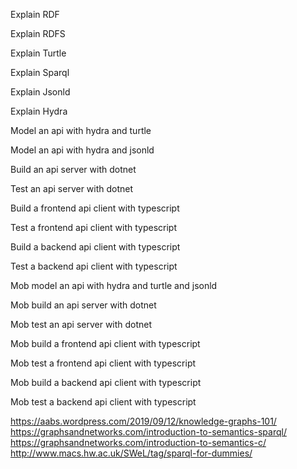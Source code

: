 Explain RDF

Explain RDFS

Explain Turtle

Explain Sparql

Explain Jsonld

Explain Hydra

Model an api with hydra and turtle

Model an api with hydra and jsonld

Build an api server with dotnet

Test an api server with dotnet

Build a frontend api client with typescript

Test a frontend api client with typescript

Build a backend api client with typescript

Test a backend api client with typescript

Mob model an api with hydra and turtle and jsonld

Mob build an api server with dotnet

Mob test an api server with dotnet

Mob build a frontend api client with typescript

Mob test a frontend api client with typescript

Mob build a backend api client with typescript

Mob test a backend api client with typescript


https://aabs.wordpress.com/2019/09/12/knowledge-graphs-101/
https://graphsandnetworks.com/introduction-to-semantics-sparql/
https://graphsandnetworks.com/introduction-to-semantics-c/
http://www.macs.hw.ac.uk/SWeL/tag/sparql-for-dummies/